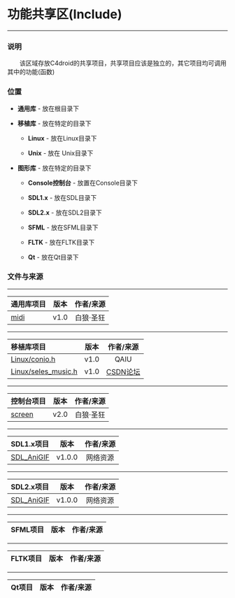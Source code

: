 # 功能共享区(Include)

---

### 说明

&emsp;&emsp;该区域存放C4droid的共享项目，共享项目应该是独立的，其它项目均可调用其中的功能(函数)

### 位置

+ **通用库** - 放在根目录下

+ **移植库** - 放在特定的目录下

    + **Linux** - 放在Linux目录下

    + **Unix** - 放在 Unix目录下

+ **图形库** - 放在特定的目录下

    + **Console控制台** - 放置在Console目录下

    + **SDL1.x** - 放在SDL目录下

    + **SDL2.x** - 放在SDL2目录下

    + **SFML** - 放在SFML目录下

    + **FLTK** - 放在FLTK目录下

    + **Qt** - 放在Qt目录下

### 文件与来源

---

| 通用库项目 | 版本 | 作者/来源 |
| :-------- | :---: | :------: |
| [midi](https://github.com/qaiu/c4droid-code/tree/main/Include)      | v1.0  | 白狼·圣狂 |

---

| 移植库项目 | 版本 | 作者/来源 |
| :------- | :---: | :-----: |
| [Linux/conio.h](https://github.com/qaiu/c4droid-code/tree/main/Include/Linux/conio.h) | v1.0 | QAIU |
| [Linux/seles_music.h](https://github.com/qaiu/c4droid-code/tree/main/Include/Linux/seles_music.h) | v1.0 | [CSDN论坛](http://m.blog.csdn.net/tanningzhong/article/details/48002101) |

---

| 控制台项目 | 版本 | 作者/来源 |
| :------- | :---: | :-----: |
[screen](https://github.com/qaiu/c4droid-code/tree/main/Include/Console/screen) | v2.0 | 白狼·圣狂 |

---

| SDL1.x项目 | 版本 | 作者/来源 |
| :-------- | :---: | :-----: |
| [SDL_AniGIF](https://github.com/qaiu/c4droid-code/tree/main/Include/SDL/SDL_AniGIF) | v1.0.0 | 网络资源 |

---

| SDL2.x项目 | 版本 | 作者/来源 |
| :-------- | :---: | :-----: |
| [SDL_AniGIF](https://github.com/qaiu/c4droid-code/tree/main/Include/SDL2/SDL_AniGIF) | v1.0.0 | 网络资源 |

---

| SFML项目 | 版本 | 作者/来源 |
| :------ | :---: | :-----: |

---

| FLTK项目 | 版本 | 作者/来源 |
| :------ | :---: | :-----: |

---

| Qt项目 | 版本 | 作者/来源 |
| :---- | :---: | :-----: |
